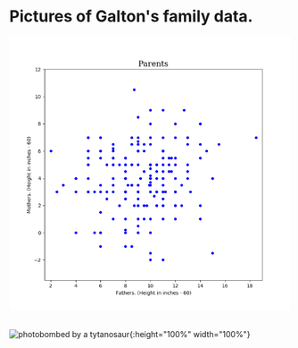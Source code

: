 # Pictures of Galton's family data.

![Fig 1.](/pictures_and_drawing/figures/Figure_1.png)<br><br>

![photobombed by a tytanosaur](/images/Straight_96.JPG){:height="100%" width="100%"}
<br><br>